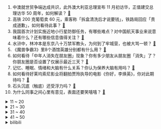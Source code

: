 1. 中澳就世贸争端达成共识，此外澳大利亚总理宣布 11 月初访华，正值建交总理访华 50 周年，如何解读？ [:link:](https://www.zhihu.com/question/627280921)
2. 高铁 200 克葡萄卖 60 元，乘客称「拆盒清洗后才说要钱」，铁路局回应「责成道歉」，如何看待此事？ [:link:](https://www.zhihu.com/question/627284973)
3. 我国首次计划实施近地小行星防御任务，有哪些难点？对中国航天事业来说意味着什么？还有哪些信息值得关注？ [:link:](https://www.zhihu.com/question/627295287)
4. 水浒中，林冲本是东京八十万禁军教头，为何到了牢城营，也被大骂一顿？ [:link:](https://www.zhihu.com/question/624361890)
5. 《魔兽争霸3》里8个酒馆英雄分别都有什么用？ [:link:](https://www.zhihu.com/question/625745260)
6. 如何看待「中年人消失在朋友圈」现象？你有多少朋友从朋友圈「消失」了？你朋友圈是否设置了仅展示最近三天？ [:link:](https://www.zhihu.com/question/626821550)
7. 记忆、睡眠、情绪和大脑有什么关系？你认为保养大脑有用吗？ [:link:](https://www.zhihu.com/question/622184324)
8. 如何看待好莱坞索尼影业将翻拍贾玲执导的电影《你好，李焕英》，你对此期待吗？ [:link:](https://www.zhihu.com/question/626801422)
9. 石头沉底（触底）还受浮力吗？ [:link:](https://www.zhihu.com/question/614235009)
10. 为什么同事之间心里有意见，表面还要笑嘻嘻？ [:link:](https://www.zhihu.com/question/623430771)
<details>
<summary>11 ~ 20</summary>

11. 为什么电路要设计得这么复杂？ [:link:](https://www.zhihu.com/question/492885806)
12. 如何看待越南足球技术总监称「无法理解中国足球水平为何这么低，甚至比越南还低一点，水平本应媲美巴西」？ [:link:](https://www.zhihu.com/question/626496133)
13. 有哪些既健康又省电，性价比拉满的空调值得推荐？ [:link:](https://www.zhihu.com/question/626805114)
14. 越来越多的人偏好超薄家电，在京东 11.11 入手前有哪些值得一学的避坑攻略？ [:link:](https://www.zhihu.com/question/626785985)
15. 在游戏中只剩下1滴血相当于什么现实中的什么状态? [:link:](https://www.zhihu.com/question/626966766)
16. 青岛啤酒风波后续，知情者称并非原料仓库、也非青啤员工，具体情况如何？如何看待这一事件？ [:link:](https://www.zhihu.com/question/627149888)
17. 中国海警公布菲方非法侵闯仁爱礁，恶意碰瓷视频，如何评价菲律宾此举？ [:link:](https://www.zhihu.com/question/627281624)
18. S13 瑞士轮第四日 WBG 0:1 不敌 KT 遭遇两连败，如何评价这场比赛？ [:link:](https://www.zhihu.com/question/627295591)
19. 如何评价《明日方舟》4.5周年感谢庆典直播内容？ [:link:](https://www.zhihu.com/question/626449470)
20. 如何评价 2023 年雨果奖获奖名单？ [:link:](https://www.zhihu.com/question/627260704)
</details>
<details>
<summary>21 ~ 30</summary>

21. 钟薛高被曝欠薪，官方账号下被讨债，商家称降价也不好卖，公司称纠纷由 5 月起的裁员引起，具体情况如何？ [:link:](https://www.zhihu.com/question/627072174)
22. 当你不喜欢现在的工作，但是辞职又没有钱支撑过渡到下份工作时，是咬牙坚持还是辞职？ [:link:](https://www.zhihu.com/question/622549911)
23. 魏书钧执导，朱一龙主演的电影《河边的错误》到底怎么样，值得去电影院看吗？ [:link:](https://www.zhihu.com/question/627259972)
24. 如何评价电影《电锯惊魂 10》？ [:link:](https://www.zhihu.com/question/624426560)
25. 主机游戏玩家想购买电视需要考虑哪些方面? [:link:](https://www.zhihu.com/question/626824338)
26. 《繁城之下》宁理饰演的宋辰是一个怎样的人？ [:link:](https://www.zhihu.com/question/625981791)
27. 如何评价第一期《我可以47》？ [:link:](https://www.zhihu.com/question/627170227)
28. 喜欢一个男生，是应该主动，还是不主动？ [:link:](https://www.zhihu.com/question/624355499)
29. 双十一装修季，有哪些必买家电值得推荐？ [:link:](https://www.zhihu.com/question/626349733)
30. 你心情特别差时，最喜欢吃什么东西呢？ [:link:](https://www.zhihu.com/question/621880083)
</details>
<details>
<summary>31 ~ 40</summary>

31. 俞敏洪教育儿子「我的钱跟你半毛钱关系没有」，并表示孩子自我醒悟与成长更重要，如何看待此事？ [:link:](https://www.zhihu.com/question/627265031)
32. 如何评价古装悬疑剧《繁城之下》大结局？符合你的预期吗？ [:link:](https://www.zhihu.com/question/627295826)
33. 为什么说底盘好人体工学椅才好，如何辨别底盘好坏? [:link:](https://www.zhihu.com/question/627023321)
34. 排眼刀卡莎有什么用 有无懂哥解释一波? [:link:](https://www.zhihu.com/question/627051734)
35. 电影《河边的错误》里「凶手」到底是谁？犯罪动机又是什么？ [:link:](https://www.zhihu.com/question/626979682)
36. 《三国演义》孙尚香抱阿斗走，为什么不怕赵云独惧张飞？ [:link:](https://www.zhihu.com/question/558994024)
37. 如何评价披荆斩棘第三季五公的的分组和选歌？ [:link:](https://www.zhihu.com/question/626993487)
38. S13 瑞士轮第四日 BLG 1:0 击败 FNC，如何评价这场比赛？ [:link:](https://www.zhihu.com/question/627294107)
39. 国企单位分公司上班被借调到总部，应该留在总部还是回分公司？ [:link:](https://www.zhihu.com/question/625894641)
40. 23-24 赛季英超，利物浦 2:0 十人埃弗顿，萨拉赫双响，努涅斯送助攻，如何评价本场比赛？ [:link:](https://www.zhihu.com/question/627198358)
</details>
<details>
<summary>41 ~ 50</summary>

41. 中方谈当前巴以冲突「呼吁各方立即停火止暴保护平民，避免人道主义灾难」，巴以冲突当前情况如何？ [:link:](https://www.zhihu.com/question/627005681)
42. 有必要跟「情绪极其不稳定」的伴侣，继续走下去吗? [:link:](https://www.zhihu.com/question/626310711)
43. S13 瑞士轮胜者组 JDG 1:0 全年第八次击败 BLG，如何评价这场比赛？ [:link:](https://www.zhihu.com/question/627050693)
44. 美联储主席暗示 11 月可能再次暂停加息，这意味着什么？目前美国经济形势如何？ [:link:](https://www.zhihu.com/question/626957782)
45. 你这一辈子，悟出一个最大的道理是什么？ [:link:](https://www.zhihu.com/question/594514025)
46. 这个双 11 怎么选省心又可靠的好东西？ [:link:](https://www.zhihu.com/question/626917331)
47. 有关部门依法对富士康旗下企业进行税务稽查和用地情况调查，哪些信息值得关注？ [:link:](https://www.zhihu.com/question/627262398)
48. 饮料凉白开上的135℃煮沸是真是假，若是真，那是在怎样的环境下煮沸的? [:link:](https://www.zhihu.com/question/465464399)
49. 如何评价此次原神关于《清泉之心》的剧情文案? [:link:](https://www.zhihu.com/question/626579399)
50. 这几年听播客的人越来越多，播客越来越流行，如何看待年轻人“听播客打破信息差”的现象？ [:link:](https://www.zhihu.com/question/626958156)
</details><details>
<summary>bilibili</summary>

</details>